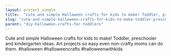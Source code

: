 ```yaml
---
layout: project_single
title:  "Cute and simple Halloween crafts for kids to make! Toddler, preschooler and kindergarten ideas. Art projects so easy even non-crafty moms can do them. #halloween #halloweencrafts #halloweenwithkids"
slug: "cute-and-simple-halloween-crafts-for-kids-to-make-toddler-preschooler-and-kindergarten-ideas-art"
parent: "diy-halloween-crafts-for-toddlers"
---
```

Cute and simple Halloween crafts for kids to make! Toddler, preschooler and kindergarten ideas. Art projects so easy even non-crafty moms can do them. #halloween #halloweencrafts #halloweenwithkids